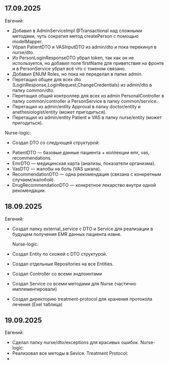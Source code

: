 ## 17.09.2025
Евгений:
-  Добавил в AdminServiceImpl @Transactional над сложными методами, чуть сократил метод createPerson с помощью modelMapper.
-  Убрал PatientDTO и VASInputDTO из admin/dto и пока перекинул в nurse/dto.
-  Из PersonLoginResponseDTO убрал token, так как он не используется, но добавил поле firstName для приветствия на фронте и в PersonService убрал всё что с токеном связано.
-  Добавил ENUM Roles, но пока не переделал в папке admin.
-  Перетащил общее для всех dto (LoginResponse,LoginRequest,ChangeCredentials) из admin/dto в папку common/dto.
-  Перетащил общий контроллер для всех из admin PersonalController в папку common/controller и PersonService в папку common/service.
-  Перетащил из admin/entity Approval в папку doctor/entity и anethesiologist/entity (может пригодиться).
-  Перетащил из admin/entity Patient и VAS в папку nurse/entity (может пригодиться).

 Nurse-logic:
 - Создал DTO со следующей структурой:
 * PatientDTO — базовые данные пациента + коллекции emr, vas, recommendations.
 * EmrDTO — медицинская карта (анализы, показатели организма).
 * VasDTO — жалобы на боль (VAS шкала).
 * RecommendationDTO — одна рекомендация (связана с конкретным случаем/жалобой).
 * DrugRecommendationDTO — конкретное лекарство внутри одной рекомендации.

## 18.09.2025
 Евгений:
 - Создал папку external_service с DTO и Service для реализации в будущем получения EMR данных пациента извне.

   Nurse-logic:
 - Создал Entity по схожей с DTO структурой.
 - Создал отдельные Repositories на все Entities.
 - Создал Controller со всеми эндпоинтами
 - Создал Service со всеми методами для Nurse (частично имплементировали)
 - Создал директорию treatment-protocol для хранения протокола лечения (Exel таблица)

## 19.09.2025
 Евгений:
 - Сделал папку nurse/dto/exceptions для красивых ошибок.
   Nurse-logic:
 - Реализовал все методы в Sevice. 
   Treatment Protocol:
 - 